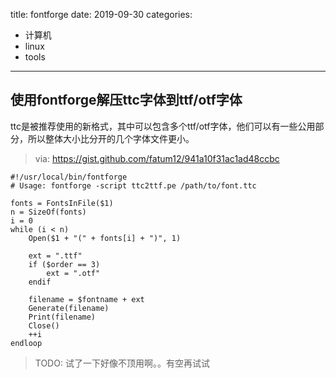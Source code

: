 title: fontforge
date: 2019-09-30
categories:
- 计算机
- linux
- tools




---

## 使用fontforge解压ttc字体到ttf/otf字体

ttc是被推荐使用的新格式，其中可以包含多个ttf/otf字体，他们可以有一些公用部分，所以整体大小比分开的几个字体文件更小。

> via: https://gist.github.com/fatum12/941a10f31ac1ad48ccbc

```
#!/usr/local/bin/fontforge
# Usage: fontforge -script ttc2ttf.pe /path/to/font.ttc

fonts = FontsInFile($1)
n = SizeOf(fonts)
i = 0
while (i < n)
    Open($1 + "(" + fonts[i] + ")", 1)

    ext = ".ttf"
    if ($order == 3)
        ext = ".otf"
    endif

    filename = $fontname + ext
    Generate(filename)
    Print(filename)
    Close()
    ++i
endloop
```

> TODO: 试了一下好像不顶用啊。。有空再试试